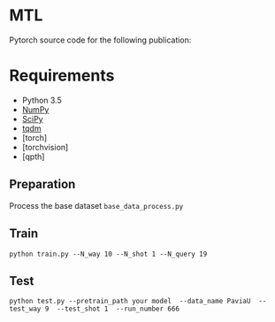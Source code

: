 # MTL
Pytorch source code for the following publication:

# Requirements
- Python 3.5
- [NumPy](http://www.numpy.org/)
- [SciPy](https://www.scipy.org/)
- [tqdm](https://pypi.python.org/pypi/tqdm)
- [torch] 
- [torchvision] 
- [qpth]

## Preparation
Process the base dataset `base_data_process.py`

## Train
```
python train.py --N_way 10 --N_shot 1 --N_query 19 

```
## Test
```
python test.py --pretrain_path your model  --data_name PaviaU  --test_way 9  --test_shot 1  --run_number 666 

```
